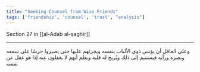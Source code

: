 ```yaml
---
title: "Seeking Counsel from Wise Friends"
tags: ['friendship', 'counsel', 'trust', "analysis"]
---
```


 Section 27 in [[al-Adab al-ṣaghīr]]

---
وعلى العاقل أن يؤنس ذوي الألباب بنفسه ويجرئهم عليها حتى يصيروا حرسًا على سمعه وبصره ورأيه فيستنيم إلى ذلك ويُريح له قلبه ويعلم أنهم لا يغفلون عنه إذا هو غفل عن نفسه
